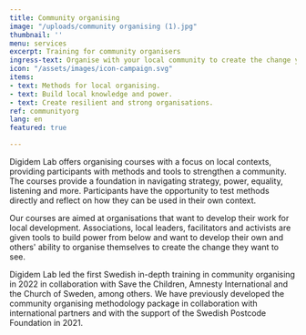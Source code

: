```yaml
---
title: Community organising
image: "/uploads/community organising (1).jpg"
thumbnail: ''
menu: services
excerpt: Training for community organisers
ingress-text: Organise with your local community to create the change you want to see! Digidem Lab offers training in community organising.
icon: "/assets/images/icon-campaign.svg"
items:
- text: Methods for local organising.
- text: Build local knowledge and power.
- text: Create resilient and strong organisations.
ref: communityorg
lang: en
featured: true

---
```


Digidem Lab offers organising courses with a focus on local contexts, providing participants with methods and tools to strengthen a community. The courses provide a foundation in navigating strategy, power, equality, listening and more. Participants have the opportunity to test methods directly and reflect on how they can be used in their own context.

Our courses are aimed at organisations that want to develop their work for local development. Associations, local leaders, facilitators and activists are given tools to build power from below and want to develop their own and others' ability to organise themselves to create the change they want to see.

Digidem Lab led the first Swedish in-depth training in community organising in 2022 in collaboration with Save the Children, Amnesty International and the Church of Sweden, among others. We have previously developed the community organising methodology package in collaboration with international partners and with the support of the Swedish Postcode Foundation in 2021.
